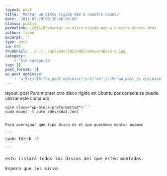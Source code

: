 ```yaml
---
layout: post
title: 'Montar un disco rígido más a nuestro ubuntu'
date: '2011-07-29T00:26:46-03:00'
status: publish
permalink: /2011/07/montar-un-disco-rigido-mas-a-nuestro-ubuntu.html
author: fideo
excerpt: ''
type: post
id: 634
thumbnail: ../../../uploads/2021/08/cabeceraBash-1.jpg
category:
    - 'Sin categoría'
tag: []
post_format: []
ao_post_optimize:
    - 'a:5:{s:16:"ao_post_optimize";s:2:"on";s:19:"ao_post_js_optimize";s:2:"on";s:20:"ao_post_css_optimize";s:2:"on";s:12:"ao_post_ccss";s:2:"on";s:16:"ao_post_lazyload";s:2:"on";}'
---
```

layout: post
Para montar otro disco rígido en Ubuntu por consola se puede utilizar este comando.

```
<pre class="wp-block-preformatted">```
sudo mount -t auto /dev/sda1 /mnt
```
```

Para averiguar que tipo disco es el que queremos montar usamos

```
<pre class="wp-block-preformatted">```
sudo fdisk -l
```
```

esto listará todos los discos del que estén montados.

Espero que les sirva.